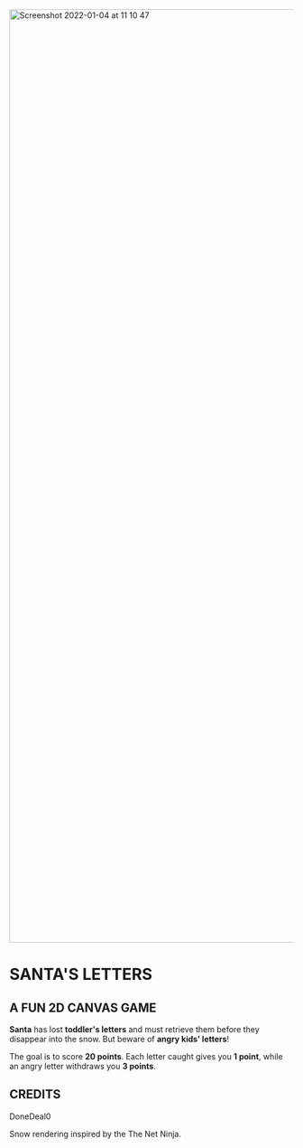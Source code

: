 <img width="1652" alt="Screenshot 2022-01-04 at 11 10 47" src="https://user-images.githubusercontent.com/43271780/148043519-1e04cc61-6678-4d4b-9f31-e3ad73a651d2.png">

# SANTA'S LETTERS

## A FUN 2D CANVAS GAME

**Santa** has lost **toddler's letters** and must retrieve them before they disappear into the snow. But beware of **angry kids' letters**! 

The goal is to score **20 points**. Each letter caught gives you **1 point**, while an angry letter withdraws you **3 points**. 

## CREDITS

DoneDeal0

Snow rendering inspired by the The Net Ninja. 